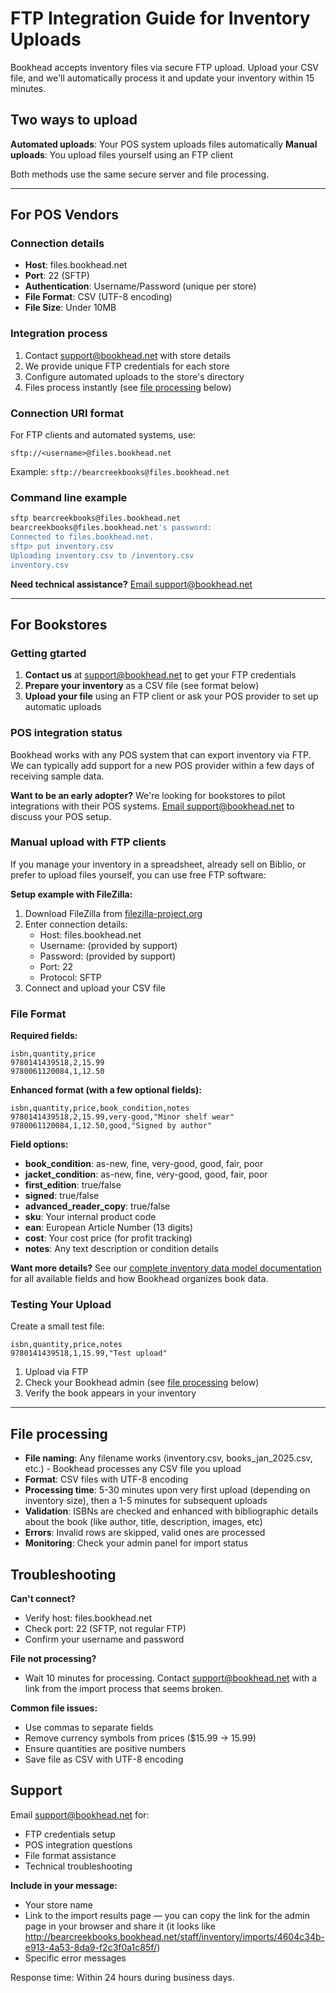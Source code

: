 # FTP Integration Guide for Inventory Uploads

Bookhead accepts inventory files via secure FTP upload. Upload your CSV file, and we'll automatically process it and update your inventory within 15 minutes.

## Two ways to upload

**Automated uploads**: Your POS system uploads files automatically
**Manual uploads**: You upload files yourself using an FTP client

Both methods use the same secure server and file processing.

---

## For POS Vendors

### Connection details
- **Host**: files.bookhead.net
- **Port**: 22 (SFTP)
- **Authentication**: Username/Password (unique per store)
- **File Format**: CSV (UTF-8 encoding)
- **File Size**: Under 10MB

### Integration process
1. Contact support@bookhead.net with store details
2. We provide unique FTP credentials for each store
3. Configure automated uploads to the store's directory
4. Files process instantly  (see [file processing](#file-processing) below)

### Connection URI format
For FTP clients and automated systems, use:
```
sftp://<username>@files.bookhead.net
```

Example: `sftp://bearcreekbooks@files.bookhead.net`

### Command line example
```bash
sftp bearcreekbooks@files.bookhead.net
bearcreekbooks@files.bookhead.net's password: 
Connected to files.bookhead.net.
sftp> put inventory.csv
Uploading inventory.csv to /inventory.csv
inventory.csv
```

**Need technical assistance?** [Email support@bookhead.net](mailto:support@bookhead.net)

---

## For Bookstores

### Getting gtarted
1. **Contact us** at support@bookhead.net to get your FTP credentials
2. **Prepare your inventory** as a CSV file (see format below)
3. **Upload your file** using an FTP client or ask your POS provider to set up automatic uploads

### POS integration status
Bookhead works with any POS system that can export inventory via FTP. We can typically add support for a new POS provider within a few days of receiving sample data.

**Want to be an early adopter?** We're looking for bookstores to pilot integrations with their POS systems. [Email support@bookhead.net](mailto:support@bookhead.net) to discuss your POS setup.

### Manual upload with FTP clients

If you manage your inventory in a spreadsheet, already sell on Biblio, or prefer to upload files yourself, you can use free FTP software:

**Setup example with FileZilla:**
1. Download FileZilla from [filezilla-project.org](https://filezilla-project.org)
2. Enter connection details:
   - Host: files.bookhead.net
   - Username: (provided by support)
   - Password: (provided by support)
   - Port: 22
   - Protocol: SFTP
3. Connect and upload your CSV file

### File Format

**Required fields:**
```csv
isbn,quantity,price
9780141439518,2,15.99
9780061120084,1,12.50
```

**Enhanced format (with a few optional fields):**
```csv
isbn,quantity,price,book_condition,notes
9780141439518,2,15.99,very-good,"Minor shelf wear"
9780061120084,1,12.50,good,"Signed by author"
```

**Field options:**
- **book_condition**: as-new, fine, very-good, good, fair, poor
- **jacket_condition**: as-new, fine, very-good, good, fair, poor
- **first_edition**: true/false
- **signed**: true/false
- **advanced_reader_copy**: true/false
- **sku**: Your internal product code
- **ean**: European Article Number (13 digits)
- **cost**: Your cost price (for profit tracking)
- **notes**: Any text description or condition details

**Want more details?** See our [complete inventory data model documentation](https://docs.bookhead.net/docs/inventory) for all available fields and how Bookhead organizes book data.

### Testing Your Upload

Create a small test file:
```csv
isbn,quantity,price,notes
9780141439518,1,15.99,"Test upload"
```

1. Upload via FTP
2. Check your Bookhead admin (see [file processing](#file-processing) below)
3. Verify the book appears in your inventory

---

## File processing

- **File naming**: Any filename works (inventory.csv, books_jan_2025.csv, etc.) - Bookhead processes any CSV file you upload
- **Format**: CSV files with UTF-8 encoding
- **Processing time**: 5-30 minutes upon very first upload (depending on inventory size), then a 1-5 minutes for subsequent uploads
- **Validation**: ISBNs are checked and enhanced with bibliographic details about the book (like author, title, description, images, etc)
- **Errors**: Invalid rows are skipped, valid ones are processed
- **Monitoring**: Check your admin panel for import status

## Troubleshooting

**Can't connect?**
- Verify host: files.bookhead.net
- Check port: 22 (SFTP, not regular FTP)
- Confirm your username and password

**File not processing?**
- Wait 10 minutes for processing. Contact [support@bookhead.net](mailto:support@bookhead.net) with a link from the import process that seems broken.

**Common file issues:**
- Use commas to separate fields
- Remove currency symbols from prices ($15.99 → 15.99)
- Ensure quantities are positive numbers
- Save file as CSV with UTF-8 encoding

## Support

Email support@bookhead.net for:
- FTP credentials setup
- POS integration questions
- File format assistance
- Technical troubleshooting

**Include in your message:**
- Your store name
- Link to the import results page — you can copy the link for the admin page in your browser and share it (it looks like http://bearcreekbooks.bookhead.net/staff/inventory/imports/4604c34b-e913-4a53-8da9-f2c3f0a1c85f/)
- Specific error messages

Response time: Within 24 hours during business days.
